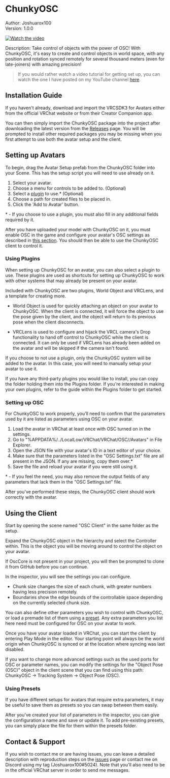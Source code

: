 # ChunkyOSC
Author: Joshuarox100  
Version: 1.0.0

[![Watch the video](https://img.youtube.com/vi/57fyZ9Lw4Io/maxresdefault.jpg)](https://www.youtube.com/watch?v=57fyZ9Lw4Io)

Description: Take control of objects with the power of OSC! With ChunkyOSC, it's easy to create and control objects in world space, with any position and rotation synced remotely for several thousand meters (even for late-joiners) with amazing precision!

> If you would rather watch a video tutorial for getting set up, you can watch the one I have posted on my YouTube channel [here](https://youtu.be/02ItIClVjCw).

## Installation Guide
If you haven't already, download and import the VRCSDK3 for Avatars either from the official VRChat website or from their Creator Companion app.

You can then simply import the ChunkyOSC package into the project after downloading the latest version from the [Releases](https://github.com/Joshuarox100/VRC-Chunky-OSC/releases) page. You will be prompted to install other required packages you may be missing when you first attempt to use both the avatar setup and the client.

## Setting up Avatars
To begin, drag the Avatar Setup prefab from the ChunkyOSC folder into your Scene. This has the setup script you will need to use already on it.

1. Select your avatar.
2. Choose a menu for controls to be added to. (Optional)
3. Select a [plugin](#using-plugins) to use.\* (Optional)
4. Choose a path for created files to be placed in.
5. Click the 'Add to Avatar' button.

\* - If you choose to use a plugin, you must also fill in any additional fields required by it.

After you have uploaded your model with ChunkyOSC on it, you must enable OSC in the game and configure your avatar's OSC settings as described in [this section](#setting-up-osc). You should then be able to use the ChunkyOSC client to control it.

### Using Plugins
When setting up ChunkyOSC for an avatar, you can also select a plugin to use. These plugins are used as shortcuts for setting up ChunkyOSC to work with other systems that may already be present on your avatar. 

Included with ChunkyOSC are two plugins, World Object and VRCLens, and a template for creating more.

- World Object is used for quickly attaching an object on your avatar to ChunkyOSC. When the client is connected, it will force the object to use the pose given by the client, and the object will return to its previous pose when the client disconnects.

- VRCLens is used to configure and hijack the VRCL camera's Drop functionality to hand off control to ChunkyOSC while the client is connected. It can only be used if VRCLens has already been added on the avatar and will be skipped if the camera isn't found.

If you choose to not use a plugin, only the ChunkyOSC system will be added to the avatar. In this case, you will need to manually setup your avatar to use it.

If you have any third-party plugins you would like to install, you can copy the folder holding them into the Plugins folder. If you're interested in making your own plugins, refer to the guide within the Plugins folder to get started.

### Setting up OSC
For ChunkyOSC to work properly, you'll need to confirm that the parameters used by it are listed as parameters using OSC on your avatar.

1. Load the avatar in VRChat at least once with OSC turned on in the settings.
2. Go to "%APPDATA%/../LocalLow/VRChat/VRChat/OSC/<USER-ID>\/Avatars" in File Explorer.
3. Open the JSON file with your avatar's ID in a text editor of your choice.
4. Make sure that the parameters listed in the "OSC Settings.txt" file are all present in the JSON. If any are missing, copy them over.\*
5. Save the file and reload your avatar if you were still using it.

\* - If you feel the need, you may also remove the output fields of any parameters that lack them in the "OSC Settings.txt" file.

After you've performed these steps, the ChunkyOSC client should work correctly with the avatar.

## Using the Client
Start by opening the scene named "OSC Client" in the same folder as the setup.

Expand the ChunkyOSC object in the hierarchy and select the Controller within. This is the object you will be moving around to control the object on your avatar.

If OscCore is not present in your project, you will then be prompted to clone it from GitHub before you can continue.

In the inspector, you will see the settings you can configure.
- Chunk size changes the size of each chunk, with greater numbers having less precision remotely.
- Boundaries show the edge bounds of the controllable space depending on the currently selected chunk size.

You can also define other parameters you wish to control with ChunkyOSC, or load a premade list of them using a [preset](#using-presets). Any extra parameters you list here need must be configured for OSC on your avatar to work.

Once you have your avatar loaded in VRChat, you can start the client by entering Play Mode in the editor. Your starting point will always be the world origin when ChunkyOSC is synced or at the location where syncing was last disabled.

If you want to change more advanced settings such as the used ports for OSC or parameter names, you can modify the settings for the "Object Pose (OSC)" object in the client scene that you can find using this path: ChunkyOSC -> Tracking System -> Object Pose (OSC).

### Using Presets
If you have different setups for avatars that require extra parameters, it may be useful to save them as presets so you can swap between them easily.

After you've created your list of parameters in the inspector, you can give the configuration a name and save or update it. To add pre-existing presets, you can simply place the file for them within the presets folder.

## Contact & Support
If you wish to contact me or are having issues, you can leave a detailed description with reproduction steps on the [issues](https://github.com/Joshuarox100/VRC-Chunky-OSC/issues) page or contact me on Discord using my tag (Joshuarox100#5024). Note that you'll also need to be in the official VRChat server in order to send me messages.